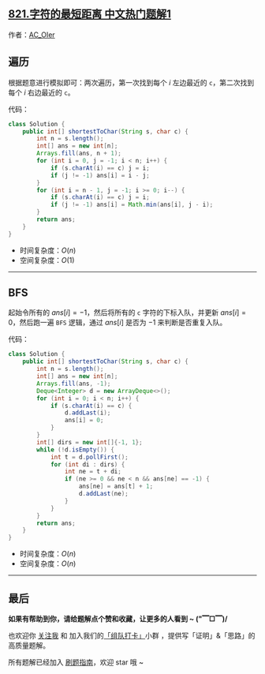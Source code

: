 ## [821.字符的最短距离 中文热门题解1](https://leetcode.cn/problems/shortest-distance-to-a-character/solutions/100000/by-ac_oier-5bjs)

作者：[AC_OIer](https://leetcode.cn/u/AC_OIer)
## 遍历

根据题意进行模拟即可：两次遍历，第一次找到每个 $i$ 左边最近的 `c`，第二次找到每个 $i$ 右边最近的 `c`。

代码：
```Java []
class Solution {
    public int[] shortestToChar(String s, char c) {
        int n = s.length();
        int[] ans = new int[n];
        Arrays.fill(ans, n + 1);
        for (int i = 0, j = -1; i < n; i++) {
            if (s.charAt(i) == c) j = i;
            if (j != -1) ans[i] = i - j;
        }
        for (int i = n - 1, j = -1; i >= 0; i--) {
            if (s.charAt(i) == c) j = i;
            if (j != -1) ans[i] = Math.min(ans[i], j - i);
        }
        return ans;
    }
}
```
* 时间复杂度：$O(n)$
* 空间复杂度：$O(1)$

---

## BFS

起始令所有的 $ans[i] = -1$，然后将所有的 `c` 字符的下标入队，并更新 $ans[i] = 0$，然后跑一遍 `BFS` 逻辑，通过 $ans[i]$ 是否为 $-1$ 来判断是否重复入队。

代码：
```Java []
class Solution {
    public int[] shortestToChar(String s, char c) {
        int n = s.length();
        int[] ans = new int[n];
        Arrays.fill(ans, -1);
        Deque<Integer> d = new ArrayDeque<>();
        for (int i = 0; i < n; i++) {
            if (s.charAt(i) == c) {
                d.addLast(i);
                ans[i] = 0;
            }
        }
        int[] dirs = new int[]{-1, 1};
        while (!d.isEmpty()) {
            int t = d.pollFirst();
            for (int di : dirs) {
                int ne = t + di;
                if (ne >= 0 && ne < n && ans[ne] == -1) {
                    ans[ne] = ans[t] + 1;
                    d.addLast(ne);
                }
            }
        }
        return ans;
    }
}
```
* 时间复杂度：$O(n)$
* 空间复杂度：$O(n)$

---

## 最后

**如果有帮助到你，请给题解点个赞和收藏，让更多的人看到 ~ ("▔□▔)/**

也欢迎你 [关注我](https://oscimg.oschina.net/oscnet/up-19688dc1af05cf8bdea43b2a863038ab9e5.png) 和 加入我们的[「组队打卡」](https://leetcode-cn.com/u/ac_oier/)小群 ，提供写「证明」&「思路」的高质量题解。

所有题解已经加入 [刷题指南](https://github.com/SharingSource/LogicStack-LeetCode/wiki)，欢迎 star 哦 ~